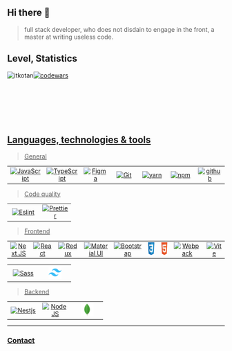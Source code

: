 ## Hi there 👋
> full stack developer, who does not disdain to engage in the front, a master at writing useless code.

## Level, Statistics
<img align="left" src="https://github-readme-stats.vercel.app/api/top-langs?username=itkotan&show_icons=true&locale=en&layout=compact&theme=react" alt="itkotan" />

[![codewars](https://www.codewars.com/users/サムライの道/badges/large)](https://www.codewars.com/users/サムライの道) 


<br><br><br><br><br>

<a href="#debabin-title">

## Languages, technologies & tools
>  General
<table width='100%' border="0">
  <tr>
    <td align="center" width="60">
      <a href="#debabin-stack">
        <img src="https://upload.wikimedia.org/wikipedia/commons/thumb/9/99/Unofficial_JavaScript_logo_2.svg/1024px-Unofficial_JavaScript_logo_2.svg.png" width="30" height="30" alt="JavaScript" />
      </a>
    </td>
    <td align="center" width="60">
      <a href="#debabin-stack">
        <img src="https://upload.wikimedia.org/wikipedia/commons/thumb/4/4c/Typescript_logo_2020.svg/1200px-Typescript_logo_2020.svg.png" width="30" height="30" alt="TypeScript"/>
      </a>
    </td>
    <td align="center" width="60">
      <a href="#debabin-stack" >
        <img src="https://upload.wikimedia.org/wikipedia/commons/3/33/Figma-logo.svg" width="29" height="29" alt="Figma" />
      </a>
    </td>
    <td align="center" width="60">
      <a href="#debabin-stack" >
        <img src="https://upload.wikimedia.org/wikipedia/commons/thumb/3/3f/Git_icon.svg/1200px-Git_icon.svg.png" width="30" height="30" alt="Git" />
      </a>
    </td>
    <td align="center" width="60"> 
      <a href="#debabin-stack" >
        <img src="https://brandeps.com/icon-download/Y/Yarn-icon-vector-03.svg" width="30" height="30" alt="yarn" />
      </a>
    </td>
    <td align="center" width="60"> 
      <a href="#debabin-stack" >
        <img src="https://brandeps.com/icon-download/N/Npm-icon-vector-05.svg" width="30" height="30" alt="npm" />
      </a>
    </td>
     <td align="center" width="60"> 
      <a href="#debabin-stack" >
        <img src="https://cdn-icons-png.flaticon.com/512/889/889192.png" width="30" height="30" alt="github" />
      </a>
    </td>
  </tr> 
</table>

>  Code quality
<table width='100%'>
  <tr>
     <td align="center" width="60">
      <a href="#debabin-stack">
        <img src="https://brandeps.com/icon-download/E/Eslint-icon-vector-02.svg" width="30" height="30" alt="Eslint" />
      </a>
    </td>
    <td align="center" width="60">
      <a href="#debabin-stack">
        <img src="https://brandeps.com/icon-download/P/Prettier-icon-vector-02.svg" width="30" height="30" alt="Prettier" />
      </a>
    </td>
  </tr> 
</table>

>  Frontend
<table width='100%'>
  <tr>
    <td align="center" width="60" >
      <a href="#debabin-stack" >
        <img src="https://raw.githubusercontent.com/samfromaway/samfromaway/master/.github/images/nextjs.png" width="30" height="30" alt="Next JS" />
      </a>
    </td>
    <td align="center" width="60">
      <a href="#debabin-stack">
        <img src="https://brandlogos.net/wp-content/uploads/2020/09/react-logo.png" width="30" height="30" alt="React" />
      </a>
    </td>
      <td align="center" width="60"> 
      <a href="#debabin-stack" >
        <img src="https://cdn.worldvectorlogo.com/logos/redux.svg" width="30" height="30" alt="Redux" />
      </a>
    </td>
     <td align="center" width="60">
      <a href="#debabin-stack">
        <img src="https://media.zeemly.com/zeemly/product/material-ui.png" width="30" height="30" alt="Material UI" />
      </a>
    </td>
   <td align="center" width="60">
      <a href="#debabin-stack">
        <img src="https://cdn.worldvectorlogo.com/logos/bootstrap-4.svg" width="30" height="30" alt="Bootstrap" />
      </a>
    </td>
     <td align="center" width="60"> 
      <a href="#debabin-stack" >
        <img src="https://github.com/devicons/devicon/blob/master/icons/css3/css3-original.svg" width="30" height="30" alt="css3" />
      </a>
    </td>
    <td align="center" width="60">
      <a href="#debabin-stack">
        <img src="https://github.com/devicons/devicon/blob/master/icons/html5/html5-original.svg" width="30" height="30" alt="Html5" />
      </a>
    </td>
    <td align="center" width="60"> 
      <a href="#debabin-stack" >
        <img src="https://brandeps.com/icon-download/W/Webpack-icon-vector-02.svg" width="30" height="30" alt="Webpack" />
      </a>
    </td>
   <td align="center" width="60"> 
      <a href="#debabin-stack" >
        <img src="https://vitejs.dev/logo.svg" width="30" height="30" alt="Vite" />
      </a>
    </td> 
  </tr> 
</table>
<table>
 <tr>
  <td align="center" width="60">
      <a href="#debabin-stack">
        <img src="https://brandeps.com/icon-download/S/Sass-icon-vector-04.svg" width="30" height="30" alt="Sass" />
      </a>
    </td>
   <td align="center" width="60">
      <a href="#debabin-stack">
        <img src="https://github.com/devicons/devicon/blob/master/icons/tailwindcss/tailwindcss-plain.svg" width="30" height="30" alt="Tailwind" />
      </a>
    </td>
 </tr>
</table>

>  Backend
<table width='100%'>
  <tr>
     <td align="center" width="60"> 
      <a href="#debabin-stack" >
        <img src="https://brandeps.com/icon-download/N/Nestjs-icon-vector-01.svg" width="30" height="30" alt="Nestjs" />
      </a>
    </td>
    <td align="center" width="60"> 
      <a href="#debabin-stack" >
        <img src="https://brandeps.com/icon-download/N/Nodejs-icon-vector-02.svg" width="30" height="30" alt="Node JS" />
      </a>
    </td>
    <td align="center" width="60">
      <a href="#debabin-stack" >
        <img src="https://github.com/devicons/devicon/blob/master/icons/mongodb/mongodb-original.svg" width="30" height="30" alt="Mongo DB" />
      </a>
    </td>
  </tr> 
</table>

***
 ### **Contact** 
<table width='100%'>
